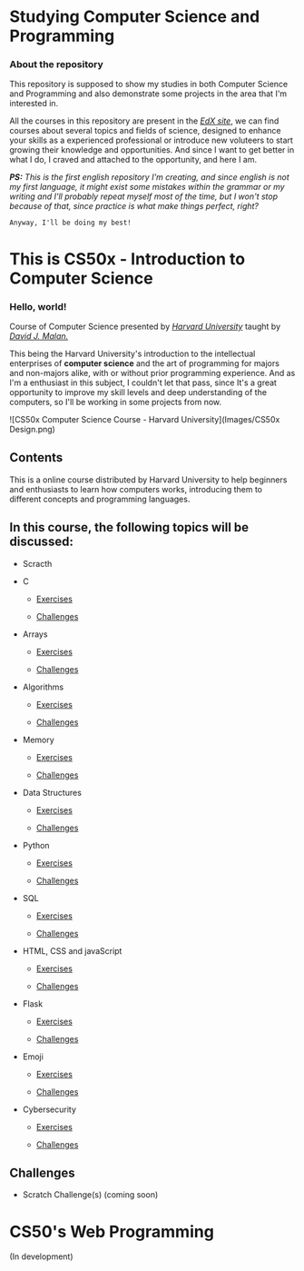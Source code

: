 # Studying Computer Science and Programming

### About the repository

This repository is supposed to show my studies in both Computer Science and Programming and also demonstrate some projects in the area that I'm interested in.

All the courses in this repository are present in the [*EdX site*](https://www.edx.org/), we can find courses about several topics and fields of science, designed to enhance your skills as a experienced professional or introduce new voluteers to start growing their knowledge and opportunities. And since I want to get better in what I do, I craved and attached to the opportunity, and here I am.

***PS:** This is the first english repository I'm creating, and since english is not my first language, it might exist some mistakes within the grammar or my writing and I'll probably repeat myself most of the time, but I won't stop because of that, since practice is what make things perfect, right?*

`Anyway, I'll be doing my best!`

# This is CS50x - Introduction to Computer Science

### Hello, world!

Course of Computer Science presented by [*Harvard University*](https://www.edx.org/school/harvardx) taught by [*David J. Malan.*](https://cs.harvard.edu/malan/) 

This being the Harvard University's introduction to the intellectual enterprises of **computer science** and the art of programming for majors and non-majors alike, with or without prior programming experience. And as I'm a enthusiast in this subject, I couldn't let that pass, since It's a great opportunity to improve my skill levels and deep understanding of the computers, so I'll be working in some projects from now.

![CS50x Computer Science Course - Harvard University](Images/CS50x Design.png)

## Contents

This is a online course distributed by Harvard University to help beginners and enthusiasts to learn how computers works, introducing them to different concepts and programming languages.

## In this course, the following topics will be discussed:

- Scracth

- C

   * [Exercises](CS50x%20-%20Introduction%20to%20Computer%20Science/Week%200%20-%20Scratch/)
   
   * [Challenges](CS50x%20-%20Introduction%20to%20Computer%20Science/Week%200%20-%20Scratch/)

- Arrays

   * [Exercises](CS50x%20-%20Introduction%20to%20Computer%20Science/Week%201%20-%20C/)
   
   * [Challenges](CS50x%20-%20Introduction%20to%20Computer%20Science/Week%201%20-%20C/)

- Algorithms

   * [Exercises](CS50x%20-%20Introduction%20to%20Computer%20Science/)
   
   * [Challenges](CS50x%20-%20Introduction%20to%20Computer%20Science/)

- Memory

   * [Exercises](CS50x%20-%20Introduction%20to%20Computer%20Science/)
   
   * [Challenges](CS50x%20-%20Introduction%20to%20Computer%20Science/)

- Data Structures

   * [Exercises](CS50x%20-%20Introduction%20to%20Computer%20Science/)
   
   * [Challenges](CS50x%20-%20Introduction%20to%20Computer%20Science/)

- Python

   * [Exercises](CS50x%20-%20Introduction%20to%20Computer%20Science/)
   
   * [Challenges](CS50x%20-%20Introduction%20to%20Computer%20Science/)

- SQL

   * [Exercises](CS50x%20-%20Introduction%20to%20Computer%20Science/)
   
   * [Challenges](CS50x%20-%20Introduction%20to%20Computer%20Science/)

- HTML, CSS and javaScript

   * [Exercises](CS50x%20-%20Introduction%20to%20Computer%20Science/)
   
   * [Challenges](CS50x%20-%20Introduction%20to%20Computer%20Science/)

- Flask

   * [Exercises](CS50x%20-%20Introduction%20to%20Computer%20Science/)
   
   * [Challenges](CS50x%20-%20Introduction%20to%20Computer%20Science/)

- Emoji

   * [Exercises](CS50x%20-%20Introduction%20to%20Computer%20Science/)
   
   * [Challenges](CS50x%20-%20Introduction%20to%20Computer%20Science/)

- Cybersecurity

   * [Exercises](CS50x%20-%20Introduction%20to%20Computer%20Science/)
   
   * [Challenges](CS50x%20-%20Introduction%20to%20Computer%20Science/)

## Challenges

- Scratch Challenge(s) (coming soon)

# CS50's Web Programming

(In development)